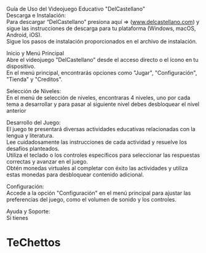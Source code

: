 Guía de Uso del Videojuego Educativo "DelCastellano"<br>
Descarga e Instalación:<br>
	Para descargar “DelCastellano” presiona aquí => (www.delcastellano.com) y sigue las instrucciones de descarga para tu plataforma (Windows, macOS, Android, iOS).<br>
	Sigue los pasos de instalación proporcionados en el archivo de instalación.<br>
 
Inicio y Menú Principal<br>
	Abre el videojuego "DelCastellano" desde el acceso directo o el ícono en tu dispositivo.<br>
	En el menú principal, encontrarás opciones como "Jugar", "Configuración", "Tienda" y "Creditos".<br>
 
Selección de Niveles:<br>
	En el menú de selección de niveles, encontraras 4 niveles, uno por cada tema a desarrollar y para pasar al siguiente nivel debes desbloquear el nivel anterior<br> 
 
Desarrollo del Juego:<br>
	El juego te presentará diversas actividades educativas relacionadas con la lengua y literatura.<br>
	Lee cuidadosamente las instrucciones de cada actividad y resuelve los desafíos planteados.<br>
	Utiliza el teclado o los controles específicos para seleccionar las respuestas correctas y avanzar en el juego.<br>
	Obtén monedas virtuales al completar con éxito las actividades y utiliza estas monedas para desbloquear contenido adicional.<br>
 
Configuración:<br>
	Accede a la opción "Configuración" en el menú principal para ajustar las preferencias del juego, como el volumen de sonido y los controles.<br>
 
Ayuda y Soporte:<br>
	Si tienes<br>
# TeChettos
